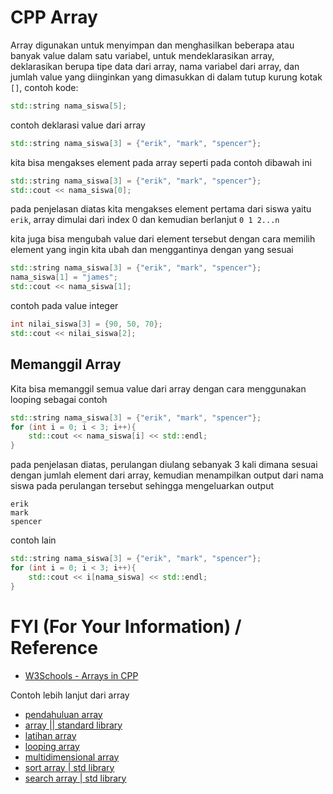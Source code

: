 # CPP Array
Array digunakan untuk menyimpan dan menghasilkan beberapa atau banyak value dalam satu variabel, untuk mendeklarasikan array, deklarasikan berupa tipe data dari array, nama variabel dari array, dan jumlah value yang diinginkan yang dimasukkan di dalam tutup kurung kotak ``[]``, contoh kode:

```cpp
std::string nama_siswa[5];
```
contoh deklarasi value dari array
```cpp
std::string nama_siswa[3] = {"erik", "mark", "spencer"};
```
kita bisa mengakses element pada array seperti pada contoh dibawah ini
```cpp
std::string nama_siswa[3] = {"erik", "mark", "spencer"};
std::cout << nama_siswa[0];
```
pada penjelasan diatas kita mengakses element pertama dari siswa yaitu ``erik``, array dimulai dari index 0 dan kemudian berlanjut ``0 1 2...n``

kita juga bisa mengubah value dari element tersebut dengan cara memilih element yang ingin kita ubah dan menggantinya dengan yang sesuai
```cpp
std::string nama_siswa[3] = {"erik", "mark", "spencer"};
nama_siswa[1] = "james";
std::cout << nama_siswa[1];
```
contoh pada value integer
```cpp
int nilai_siswa[3] = {90, 50, 70};
std::cout << nilai_siswa[2];
```

## Memanggil Array
Kita bisa memanggil semua value dari array dengan cara menggunakan looping sebagai contoh
```cpp
std::string nama_siswa[3] = {"erik", "mark", "spencer"};
for (int i = 0; i < 3; i++){
    std::cout << nama_siswa[i] << std::endl;
}
```
pada penjelasan diatas, perulangan diulang sebanyak 3 kali dimana sesuai dengan jumlah element dari array, kemudian menampilkan output dari nama siswa pada perulangan tersebut sehingga mengeluarkan output
```
erik
mark
spencer
```

contoh lain
```cpp
std::string nama_siswa[3] = {"erik", "mark", "spencer"};
for (int i = 0; i < 3; i++){
    std::cout << i[nama_siswa] << std::endl;
}
```

# FYI (For Your Information) / Reference
- [W3Schools - Arrays in CPP](https://www.w3schools.com/cpp/cpp_arrays.asp)

Contoh lebih lanjut dari array
- [pendahuluan array](https://www.youtube.com/watch?v=8WhUADLI4RQ&list=PLZS-MHyEIRo4Ze0bbGB1WKBSNMPzi-eWI&index=47)
- [array || standard library](https://www.youtube.com/watch?v=o1DegduG140&list=PLZS-MHyEIRo4Ze0bbGB1WKBSNMPzi-eWI&index=48)
- [latihan array](https://www.youtube.com/watch?v=PGV8VigBVcg&list=PLZS-MHyEIRo4Ze0bbGB1WKBSNMPzi-eWI&index=49)
- [looping array](https://www.youtube.com/watch?v=5jTGrD55Ws4&list=PLZS-MHyEIRo4Ze0bbGB1WKBSNMPzi-eWI&index=50)
- [multidimensional array](https://www.youtube.com/watch?v=-hsKUD4fVRE&list=PLZS-MHyEIRo4Ze0bbGB1WKBSNMPzi-eWI&index=51)
- [sort array | std library](https://www.youtube.com/watch?v=G0cml-wvaBc&list=PLZS-MHyEIRo4Ze0bbGB1WKBSNMPzi-eWI&index=53)
- [search array | std library](https://www.youtube.com/watch?v=QFC4DXvRu8o&list=PLZS-MHyEIRo4Ze0bbGB1WKBSNMPzi-eWI&index=54)